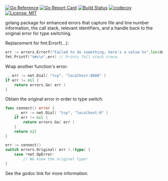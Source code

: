 [![Go Reference](https://pkg.go.dev/badge/github.com/nofeaturesonlybugs/errors.svg)](https://pkg.go.dev/github.com/nofeaturesonlybugs/errors)
[![Go Report Card](https://goreportcard.com/badge/github.com/nofeaturesonlybugs/errors)](https://goreportcard.com/report/github.com/nofeaturesonlybugs/errors)
[![Build Status](https://app.travis-ci.com/nofeaturesonlybugs/errors.svg?branch=master)](https://app.travis-ci.com/nofeaturesonlybugs/errors)
[![codecov](https://codecov.io/gh/nofeaturesonlybugs/errors/branch/master/graph/badge.svg)](https://codecov.io/gh/nofeaturesonlybugs/errors)
[![License: MIT](https://img.shields.io/badge/License-MIT-yellow.svg)](https://opensource.org/licenses/MIT)

golang package for enhanced errors that capture file and line number information, the call stack, relevant identifiers, and a handle back to the original error for type switching.

Replacement for fmt.Errorf(...):

```go
err := errors.Errorf("Failed to do something; here's a value %v",len(data))
fmt.Printf("%#v\n",err) // Prints full stack trace.
```

Wrap another function's error:

```go
_, err := net.Dial( "tcp", "localhost:8080" )
if err != nil {
    return errors.Go( err )
}
```

Obtain the original error in order to type switch:

```go
func connect() error {
    _, err := net.Dial( "tcp", "localhost:0" )
    if err != nil {
        return errors.Go( err )
    }
    return nil
}

err := connect()
switch errors.Original( err ).(type) {
    case *net.OpError:
        // We know the original type!
}
```

See the godoc link for more information.
